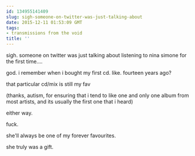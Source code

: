 ```yaml
---
id: 134955141409
slug: sigh-someone-on-twitter-was-just-talking-about
date: 2015-12-11 01:53:09 GMT
tags:
- transmissions from the void
title: ''
---
```


sigh. someone on twitter was just talking about listening to nina simone for the first time....

god. i remember when i bought my first cd. like. fourteen years ago?

that particular cd/mix is still my fav

(thanks, autism, for ensuring that i tend to like one and only one album from most artists, and its usually the first one that i heard)

either way.

fuck. 

she'll always be one of my forever favourites.

she truly was a gift.